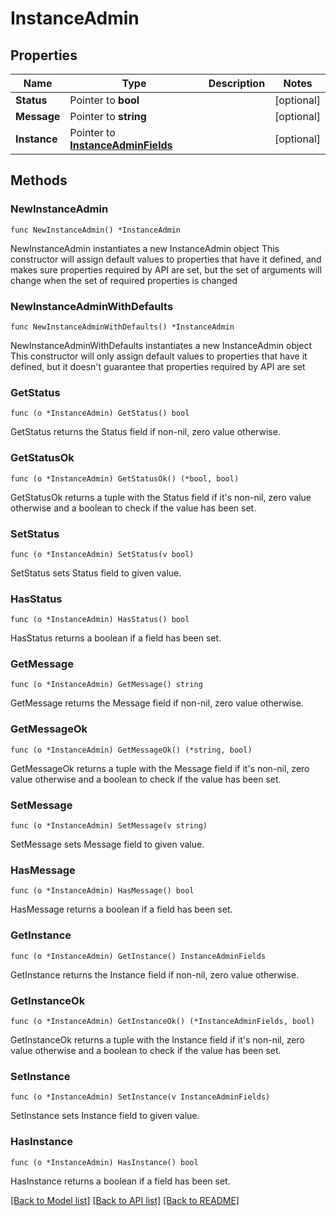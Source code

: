 # InstanceAdmin

## Properties

Name | Type | Description | Notes
------------ | ------------- | ------------- | -------------
**Status** | Pointer to **bool** |  | [optional] 
**Message** | Pointer to **string** |  | [optional] 
**Instance** | Pointer to [**InstanceAdminFields**](InstanceAdminFields.md) |  | [optional] 

## Methods

### NewInstanceAdmin

`func NewInstanceAdmin() *InstanceAdmin`

NewInstanceAdmin instantiates a new InstanceAdmin object
This constructor will assign default values to properties that have it defined,
and makes sure properties required by API are set, but the set of arguments
will change when the set of required properties is changed

### NewInstanceAdminWithDefaults

`func NewInstanceAdminWithDefaults() *InstanceAdmin`

NewInstanceAdminWithDefaults instantiates a new InstanceAdmin object
This constructor will only assign default values to properties that have it defined,
but it doesn't guarantee that properties required by API are set

### GetStatus

`func (o *InstanceAdmin) GetStatus() bool`

GetStatus returns the Status field if non-nil, zero value otherwise.

### GetStatusOk

`func (o *InstanceAdmin) GetStatusOk() (*bool, bool)`

GetStatusOk returns a tuple with the Status field if it's non-nil, zero value otherwise
and a boolean to check if the value has been set.

### SetStatus

`func (o *InstanceAdmin) SetStatus(v bool)`

SetStatus sets Status field to given value.

### HasStatus

`func (o *InstanceAdmin) HasStatus() bool`

HasStatus returns a boolean if a field has been set.

### GetMessage

`func (o *InstanceAdmin) GetMessage() string`

GetMessage returns the Message field if non-nil, zero value otherwise.

### GetMessageOk

`func (o *InstanceAdmin) GetMessageOk() (*string, bool)`

GetMessageOk returns a tuple with the Message field if it's non-nil, zero value otherwise
and a boolean to check if the value has been set.

### SetMessage

`func (o *InstanceAdmin) SetMessage(v string)`

SetMessage sets Message field to given value.

### HasMessage

`func (o *InstanceAdmin) HasMessage() bool`

HasMessage returns a boolean if a field has been set.

### GetInstance

`func (o *InstanceAdmin) GetInstance() InstanceAdminFields`

GetInstance returns the Instance field if non-nil, zero value otherwise.

### GetInstanceOk

`func (o *InstanceAdmin) GetInstanceOk() (*InstanceAdminFields, bool)`

GetInstanceOk returns a tuple with the Instance field if it's non-nil, zero value otherwise
and a boolean to check if the value has been set.

### SetInstance

`func (o *InstanceAdmin) SetInstance(v InstanceAdminFields)`

SetInstance sets Instance field to given value.

### HasInstance

`func (o *InstanceAdmin) HasInstance() bool`

HasInstance returns a boolean if a field has been set.


[[Back to Model list]](../README.md#documentation-for-models) [[Back to API list]](../README.md#documentation-for-api-endpoints) [[Back to README]](../README.md)


